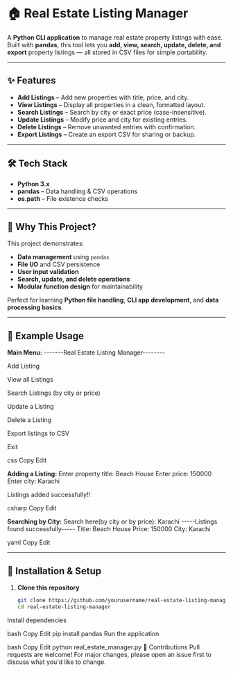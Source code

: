 # 🏠 Real Estate Listing Manager

A **Python CLI application** to manage real estate property listings with ease.  
Built with **pandas**, this tool lets you **add, view, search, update, delete, and export** property listings — all stored in CSV files for simple portability.

---

## ✨ Features
- **Add Listings** – Add new properties with title, price, and city.
- **View Listings** – Display all properties in a clean, formatted layout.
- **Search Listings** – Search by city or exact price (case-insensitive).
- **Update Listings** – Modify price and city for existing entries.
- **Delete Listings** – Remove unwanted entries with confirmation.
- **Export Listings** – Create an export CSV for sharing or backup.

---

## 🛠️ Tech Stack
- **Python 3.x**
- **pandas** – Data handling & CSV operations
- **os.path** – File existence checks

---

## 📌 Why This Project?
This project demonstrates:
- **Data management** using `pandas`
- **File I/O** and CSV persistence
- **User input validation**
- **Search, update, and delete operations**
- **Modular function design** for maintainability

Perfect for learning **Python file handling**, **CLI app development**, and **data processing basics**.

---

## 📸 Example Usage

**Main Menu:**
-------Real Estate Listing Manager--------

Add Listing

View all Listings

Search Listings (by city or price)

Update a Listing

Delete a Listing

Export listings to CSV

Exit

css
Copy
Edit

**Adding a Listing:**
Enter property title: Beach House
Enter price: 150000
Enter city: Karachi

Listings added successfully!!

csharp
Copy
Edit

**Searching by City:**
Search here(by city or by price): Karachi
-----Listings found successfully-----
Title: Beach House
Price: 150000
City: Karachi

yaml
Copy
Edit

---

## 📂 Installation & Setup

1. **Clone this repository**
   ```bash
   git clone https://github.com/yourusername/real-estate-listing-manager.git
   cd real-estate-listing-manager
Install dependencies

bash
Copy
Edit
pip install pandas
Run the application

bash
Copy
Edit
python real_estate_manager.py
🤝 Contributions
Pull requests are welcome! For major changes, please open an issue first to discuss what you'd like to change.

